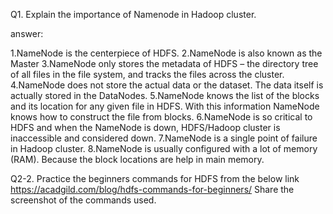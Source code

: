 Q1. Explain the importance of Namenode in Hadoop cluster.

answer:

1.NameNode is the centerpiece of  HDFS.
2.NameNode is also known as the Master
3.NameNode only stores the metadata of HDFS – the directory tree of all files in the file system, and tracks the files across the cluster.
4.NameNode does not store the actual data or the dataset. The data itself is actually stored in the DataNodes.
5.NameNode knows the list of the blocks and its location for any given file in HDFS. With this information NameNode knows how to construct the file from blocks.
6.NameNode is so critical to HDFS and when the NameNode is down, HDFS/Hadoop cluster is inaccessible and considered down.
7.NameNode is a single point of failure in Hadoop cluster.
8.NameNode is usually configured with a lot of memory (RAM). Because the block locations are help in main memory.


Q2-2. Practice the beginners commands for HDFS from the below link
https://acadgild.com/blog/hdfs-commands-for-beginners/
Share the screenshot of the commands used.


